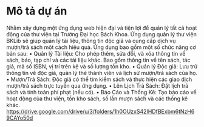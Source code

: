 # Mô tả dự án
Nhằm xây dựng một ứng dụng web hiện đại và tiện lợi để quản lý tất cả hoạt động của thư viện
tại Trường Đại học Bách Khoa. Ứng dụng quản lý thư viện BKLib sẽ giúp quản lý tài liệu, thông
tin độc giả và cung cấp dịch vụ mượn/trả sách một cách hiệu quả.
Ứng dụng bao gồm một số chức năng cơ bản sau:
• Quản lý Tài liệu: Cho phép thêm, sửa đổi, và xóa thông tin về sách, báo, tạp chí và các tài
liệu khác. Bao gồm thông tin về tên sách, tác giả, mã số ISBN, vị trí trên kệ và số lượng tồn
kho.
• Quản lý Độc giả: Lưu trữ thông tin về độc giả, quản lý thẻ thành viên và lịch sử mượn/trả
sách của họ.
• Mượn/Trả Sách: Độc giả có thể tìm kiếm sách và thực hiện các giao dịch mượn/trả sách trực
tuyến qua ứng dụng.
• Lên Lịch Trả Sách: Đặt lịch trả sách và tính toán phí phạt (nếu có).
• Báo Cáo và Thống Kê: Tạo báo cáo về hoạt động của thư viện, tồn kho sách, số lần mượn
sách và các thống kê khác.
https://drive.google.com/drive/u/3/folders/1h0OUzxS42IHDfBExbm6tNzH69CAYo50d
